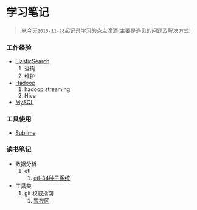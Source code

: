 学习笔记
===
> 从今天`2015-11-28`起记录学习的点点滴滴(主要是遇见的问题及解决方式)

### 工作经验
* [ElasticSearch](/job-experience/elasticsearch/README.md)
	1. 查询
	2. 维护
* [Hadoop](/job-experience/hadoop/README.md)
	1. hadoop streaming
	2. Hive
* [MySQL](/job-experience/elasticsearch/README.md)

### 工具使用
* [Sublime](/job-use/sublime3/README.md)

### 读书笔记
* 数据分析
	1. etl
		1. [etl-34种子系统](/reading-note/data-analysis/etl/利用PDI构建ETL系统.md)
* 工具类
	1. git 权威指南
		1. [暂存区](/reading-note/git/the-definitive-guide-of-git/zan-cun-qu.md)
